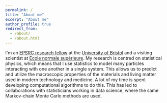 ```yaml
---
permalink: /
title: "About me"
excerpt: "About me"
author_profile: true
redirect_from: 
  - /about/
  - /about.html
---
```


I'm an [EPSRC research fellow](https://epsrc.ukri.org/about/people/michaelfaulkner/) at the [University of Bristol](https://research-information.bristol.ac.uk/en/persons/michael-faulkner(76c7604a-6db1-4d4f-948e-db5a1f7afc2b).html) and a visiting scientist at [Ecole normale supérieure](http://www.phys.ens.fr/?lang=fr). My research is centred on statistical physics, which means that I use statistics to model many particles interacting with one another in a single system. This allows us to predict and utilize the macroscopic properties of the materials and living matter used in modern technology and medicine. A lot of my time is spent developing computational algorithms to do this. This has led to collaborations with statisticians working in data science, where the same Markov-chain Monte Carlo methods are used. 

<!---
We use computational algorithms to develop and apply our models. A large amount of my time is therefore spent developing Markov-chain Monte Carlo algorithms. This has led to collaborations with statisticians working in data science, where the same methods are used. 
-->

<!---
My main focus is on the statistical physics of real and emergent long-range interactions, and their relationship with phase transitions in condensed matter. One application of my work is superconductivity, which is a state in which the electrical resistance of certain materials becomes zero at low temperatures. Two-dimensional and layered superconducting materials are governed by emergent long-range interactions, which drive a phase transition between the normal and superconducting states. I’m currently further developing [my model](https://journals.aps.org/prb/abstract/10.1103/PhysRevB.91.155412) of the mechanics of the phase transition to improve its predictive power.
 
I also model long-range electrical interactions in biological physics and soft condensed matter, which are key to understanding a broad range of physical phenomena from protein folding in biological cells to ionic fluids in battery technology. We recently designed a [new Markov-chain Monte Carlo algorithm](https://aip.scitation.org/doi/10.1063/1.5036638) for simulating electrical interactions, which we expect to outperform other modern methods when applied to these electrically charged systems.

The above work straddles the boundary between statistical physics and Bayesian computation in statistics. I also collaborate with statisticians to develop Markov-chain Monte Carlo algorithms for computational data science, where applicable examples include climate systems, political polling, and large-scale clinical trials in medical research. Over the next few years, we aim to make further connections between the Bayesian and physical worlds to complement my work developing new computational methods for them both.
-->